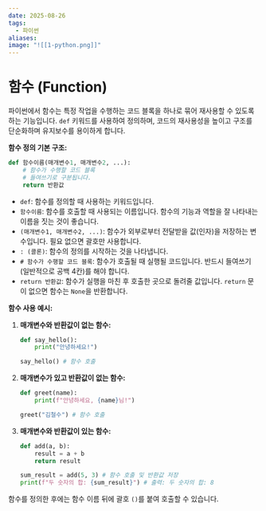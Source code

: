 ```yaml
---
date: 2025-08-26
tags:
  - 파이썬
aliases:
image: "![[1-python.png]]"
---
```


# 함수 (Function)

파이썬에서 함수는 특정 작업을 수행하는 코드 블록을 하나로 묶어 재사용할 수 있도록 하는 기능입니다. `def` 키워드를 사용하여 정의하며, 코드의 재사용성을 높이고 구조를 단순화하며 유지보수를 용이하게 합니다.

**함수 정의 기본 구조:**

```python
def 함수이름(매개변수1, 매개변수2, ...):
    # 함수가 수행할 코드 블록
    # 들여쓰기로 구분됩니다.
    return 반환값
```

*   `def`: 함수를 정의할 때 사용하는 키워드입니다.
*   `함수이름`: 함수를 호출할 때 사용되는 이름입니다. 함수의 기능과 역할을 잘 나타내는 이름을 짓는 것이 좋습니다.
*   `(매개변수1, 매개변수2, ...)`: 함수가 외부로부터 전달받을 값(인자)을 저장하는 변수입니다. 필요 없으면 괄호만 사용합니다.
*   `: (콜론)`: 함수의 정의를 시작하는 것을 나타냅니다.
*   `# 함수가 수행할 코드 블록`: 함수가 호출될 때 실행될 코드입니다. 반드시 들여쓰기(일반적으로 공백 4칸)를 해야 합니다.
*   `return 반환값`: 함수가 실행을 마친 후 호출한 곳으로 돌려줄 값입니다. `return` 문이 없으면 함수는 `None`을 반환합니다.

**함수 사용 예시:**

1.  **매개변수와 반환값이 없는 함수:**

    ```python
    def say_hello():
        print("안녕하세요!")

    say_hello() # 함수 호출
    ```

2.  **매개변수가 있고 반환값이 없는 함수:**

    ```python
    def greet(name):
        print(f"안녕하세요, {name}님!")

    greet("김철수") # 함수 호출
    ```

3.  **매개변수와 반환값이 있는 함수:**

    ```python
    def add(a, b):
        result = a + b
        return result

    sum_result = add(5, 3) # 함수 호출 및 반환값 저장
    print(f"두 숫자의 합: {sum_result}") # 출력: 두 숫자의 합: 8
    ```

함수를 정의한 후에는 함수 이름 뒤에 괄호 `()`를 붙여 호출할 수 있습니다.